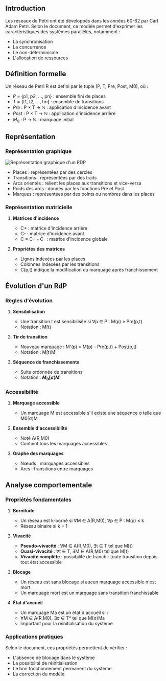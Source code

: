 ## Introduction

Les réseaux de Petri ont été développés dans les années 60-62 par Carl Adam Petri. Selon le document, ce modèle permet d'exprimer les caractéristiques des systèmes parallèles, notamment :
- La synchronisation
- La concurrence
- Le non-déterminisme
- L'allocation de ressources

## Définition formelle

Un réseau de Petri R est défini par le tuple (P, T, Pre, Post, M0), où :
- $P$ = {p1, p2, ..., pn} : ensemble fini de places
- $T$ = {t1, t2, ..., tm} : ensemble de transitions
- $Pre$ : P × T → ℕ : application d'incidence avant
- $Post$ : P × T → ℕ : application d'incidence arrière
- $M_0$ : P → ℕ : marquage initial

## Représentation

### Représentation graphique

<img title="RdP" alt="Représentation graphique d'un RDP" src="https://encrypted-tbn0.gstatic.com/images?q=tbn:ANd9GcSf6437KLQM9EEiwmh1klwkPpzey040WSjS1w&s">

- Places : représentées par des cercles
- Transitions : représentées par des traits
- Arcs orientés : relient les places aux transitions et vice-versa
- Poids des arcs : donnés par les fonctions Pre et Post
- Marques : représentées par des points ou nombres dans les places

### Représentation matricielle

1. **Matrices d'incidence**
   - C+ : matrice d'incidence arrière
   - C- : matrice d'incidence avant
   - C = C+ - C- : matrice d'incidence globale

2. **Propriétés des matrices**
   - Lignes indexées par les places
   - Colonnes indexées par les transitions
   - C(p,t) indique la modification du marquage après franchissement

## Évolution d'un RdP

### Règles d'évolution

1. **Sensibilisation**
   - Une transition t est sensibilisée si ∀p ∈ P : M(p) ≥ Pre(p,t)
   - Notation : M[t⟩

2. **Tir de transition**
   - Nouveau marquage : M'(p) = M(p) - Pre(p,t) + Post(p,t)
   - Notation : M[t⟩M'

3. **Séquence de franchissements**
   - Suite ordonnée de transitions
   - Notation : **$M_0[σ⟩M$**

### Accessibilité
1. **Marquage accessible**
   - Un marquage M est accessible s'il existe une séquence σ telle que M0[σ⟩M

2. **Ensemble d'accessibilité**
   - Noté A(R,M0)
   - Contient tous les marquages accessibles

3. **Graphe des marquages**
   - Nœuds : marquages accessibles
   - Arcs : transitions entre marquages

## Analyse comportementale

### Propriétés fondamentales

1. **Bornitude**
   - Un réseau est k-borné si ∀M ∈ A(R,M0), ∀p ∈ P : M(p) ≤ k
   - Réseau binaire si k = 1

2. **Vivacité**
   - **Pseudo-vivacité** : ∀M ∈ A(R,M0), ∃t ∈ T tel que M[t⟩
   - **Quasi-vivacité** : ∀t ∈ T, ∃M ∈ A(R,M0) tel que M[t⟩
   - **Vivacité complète** : possibilité de franchir toute transition depuis tout état accessible

3. **Blocage**
   - Un réseau est sans blocage si aucun marquage accessible n'est mort
   - Un marquage mort est un marquage sans transition franchissable

4. **État d'accueil**
   - Un marquage Ma est un état d'accueil si :
   - ∀M ∈ A(R,M0), ∃σ ∈ T* tel que M[σ⟩Ma
   - Important pour la réinitialisation du système

### Applications pratiques
Selon le document, ces propriétés permettent de vérifier :
- L'absence de blocage dans le système
- La possibilité de réinitialisation
- Le bon fonctionnement permanent du système
- La correction du modèle